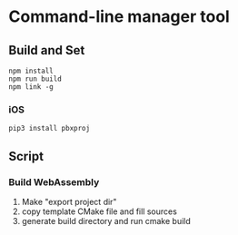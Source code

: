 # Command-line manager tool 

## Build and Set

```
npm install
npm run build
npm link -g
```

### iOS

```
pip3 install pbxproj
```


## Script

### Build WebAssembly

1. Make "export project dir"
2. copy template CMake file and fill sources
3. generate build directory and run cmake build